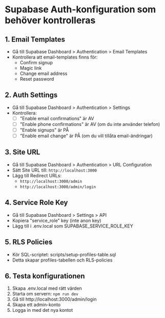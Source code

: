 # Supabase Auth-konfiguration som behöver kontrolleras

## 1. Email Templates

- Gå till Supabase Dashboard > Authentication > Email Templates
- Kontrollera att email-templates finns för:
  - Confirm signup
  - Magic link
  - Change email address
  - Reset password

## 2. Auth Settings

- Gå till Supabase Dashboard > Authentication > Settings
- Kontrollera:
  - [ ] "Enable email confirmations" är AV
  - [ ] "Enable phone confirmations" är AV (om du inte använder telefon)
  - [ ] "Enable signups" är PÅ
  - [ ] "Enable email change" är PÅ (om du vill tillåta email-ändringar)

## 3. Site URL

- Gå till Supabase Dashboard > Authentication > URL Configuration
- Sätt Site URL till: `http://localhost:3000`
- Lägg till Redirect URLs:
  - `http://localhost:3000/admin`
  - `http://localhost:3000/admin/login`

## 4. Service Role Key

- Gå till Supabase Dashboard > Settings > API
- Kopiera "service_role" key (inte anon key)
- Lägg till i .env.local som SUPABASE_SERVICE_ROLE_KEY

## 5. RLS Policies

- Kör SQL-scriptet: scripts/setup-profiles-table.sql
- Detta skapar profiles-tabellen och RLS-policies

## 6. Testa konfigurationen

1. Skapa .env.local med rätt värden
2. Starta om servern: `npm run dev`
3. Gå till http://localhost:3000/admin/login
4. Skapa ett admin-konto
5. Logga in med det nya kontot
